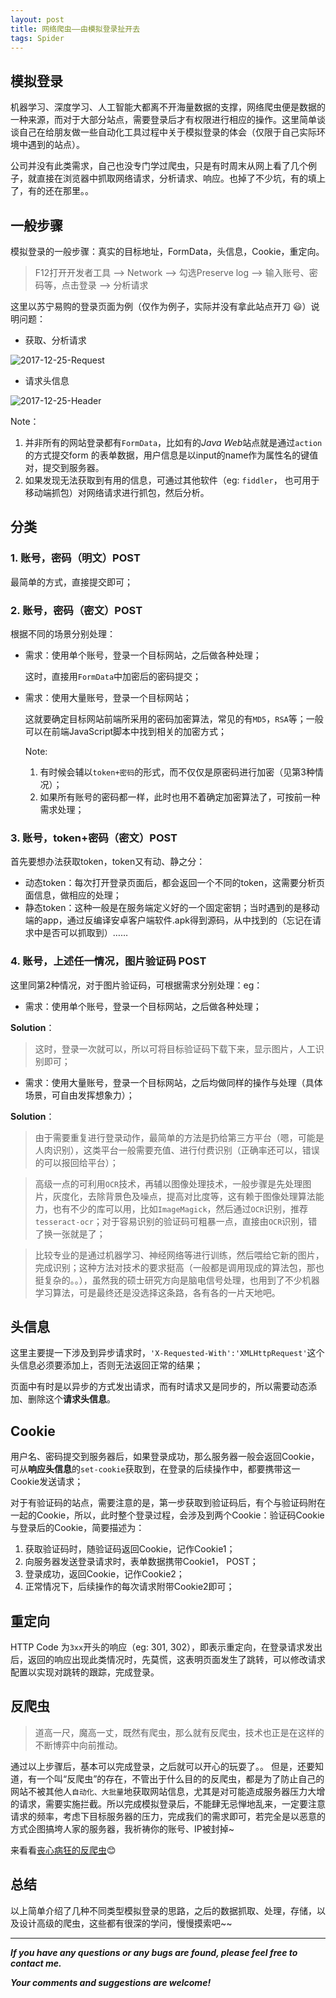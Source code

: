 ```yaml
---
layout: post
title: 网络爬虫——由模拟登录扯开去
tags: Spider
---
```

## 模拟登录
机器学习、深度学习、人工智能大都离不开海量数据的支撑，网络爬虫便是数据的一种来源，而对于大部分站点，需要登录后才有权限进行相应的操作。这里简单谈谈自己在给朋友做一些自动化工具过程中关于模拟登录的体会（仅限于自己实际环境中遇到的站点）。

公司并没有此类需求，自己也没专门学过爬虫，只是有时周末从网上看了几个例子，就直接在浏览器中抓取网络请求，分析请求、响应。也掉了不少坑，有的填上了，有的还在那里。。

## 一般步骤
模拟登录的一般步骤：真实的目标地址，FormData，头信息，Cookie，重定向。

> F12打开开发者工具 ——> Network ——> 勾选Preserve log ——> 输入账号、密码等，点击登录 ——> 分析请求

这里以苏宁易购的登录页面为例（仅作为例子，实际并没有拿此站点开刀 😃）说明问题：

- 获取、分析请求

![2017-12-25-Request](https://github.com/heartsuit/heartsuit.github.io/raw/master/pictures/2017-12-25-Request.png)

- 请求头信息

![2017-12-25-Header](https://github.com/heartsuit/heartsuit.github.io/raw/master/pictures/2017-12-25-Header.png)

Note：
1. 并非所有的网站登录都有`FormData`，比如有的*Java Web*站点就是通过`action`的方式提交form 的表单数据，用户信息是以input的name作为属性名的键值对，提交到服务器。
2. 如果发现无法获取到有用的信息，可通过其他软件（eg: `fiddler`， 也可用于移动端抓包）对网络请求进行抓包，然后分析。

## 分类

### 1. 账号，密码（明文）POST

最简单的方式，直接提交即可；

### 2. 账号，密码（密文）POST

根据不同的场景分别处理：
- 需求：使用单个账号，登录一个目标网站，之后做各种处理；

  这时，直接用`FormData`中加密后的密码提交；

- 需求：使用大量账号，登录一个目标网站；

  这就要确定目标网站前端所采用的密码加密算法，常见的有`MD5`，`RSA`等；一般可以在前端JavaScript脚本中找到相关的加密方式；

  Note: 
  1. 有时候会辅以`token+密码`的形式，而不仅仅是原密码进行加密（见第3种情况）；
  2. 如果所有账号的密码都一样，此时也用不着确定加密算法了，可按前一种需求处理；

### 3. 账号，token+密码（密文）POST

首先要想办法获取token，token又有动、静之分：

  - 动态token：每次打开登录页面后，都会返回一个不同的token，这需要分析页面信息，做相应的处理；
  - 静态token：这种一般是在服务端定义好的一个固定密钥；当时遇到的是移动端的app，通过反编译安卓客户端软件.apk得到源码，从中找到的（忘记在请求中是否可以抓取到）……


### 4. 账号，上述任一情况，图片验证码 POST
这里同第2种情况，对于图片验证码，可根据需求分别处理：eg：

- 需求：使用单个账号，登录一个目标网站，之后做各种处理；

**Solution**：
> 这时，登录一次就可以，所以可将目标验证码下载下来，显示图片，人工识别即可；

- 需求：使用大量账号，登录一个目标网站，之后均做同样的操作与处理（具体场景，可自由发挥想象力）；

**Solution**：
> 由于需要重复进行登录动作，最简单的方法是扔给第三方平台（嗯，可能是人肉识别），这类平台一般需要充值、进行付费识别（正确率还可以，错误的可以报回给平台）；

> 高级一点的可利用`OCR`技术，再辅以图像处理技术，一般步骤是先处理图片，灰度化，去除背景色及噪点，提高对比度等，这有赖于图像处理算法能力，也有不少的库可以用，比如`ImageMagick`，然后通过`OCR`识别，推荐`tesseract-ocr`；对于容易识别的验证码可粗暴一点，直接由`OCR`识别，错了换一张就是了；

> 比较专业的是通过机器学习、神经网络等进行训练，然后喂给它新的图片，完成识别；这种方法对技术的要求挺高（一般都是调用现成的算法包，那也挺复杂的。。），虽然我的硕士研究方向是脑电信号处理，也用到了不少机器学习算法，可是最终还是没选择这条路，各有各的一片天地吧。


## 头信息
这里主要提一下涉及到异步请求时，`'X-Requested-With':'XMLHttpRequest'`这个头信息必须要添加上，否则无法返回正常的结果；

页面中有时是以异步的方式发出请求，而有时请求又是同步的，所以需要动态添加、删除这个**请求头信息**。

## Cookie
用户名、密码提交到服务器后，如果登录成功，那么服务器一般会返回Cookie，可从**响应头信息**的`set-cookie`获取到，在登录的后续操作中，都要携带这一Cookie发送请求；

对于有验证码的站点，需要注意的是，第一步获取到验证码后，有个与验证码附在一起的Cookie，所以，此时整个登录过程，会涉及到两个Cookie：验证码Cookie与登录后的Cookie，简要描述为：
1. 获取验证码时，随验证码返回Cookie，记作Cookie1；
2. 向服务器发送登录请求时，表单数据携带Cookie1， POST；
3. 登录成功，返回Cookie，记作Cookie2；
4. 正常情况下，后续操作的每次请求附带Cookie2即可；

## 重定向
HTTP Code 为`3xx`开头的响应（eg: 301, 302），即表示重定向，在登录请求发出后，返回的响应出现此类情况时，先莫慌，这表明页面发生了跳转，可以修改请求配置以实现对跳转的跟踪，完成登录。

## 反爬虫

> 道高一尺，魔高一丈，既然有爬虫，那么就有反爬虫，技术也正是在这样的不断博弈中向前推动。

通过以上步骤后，基本可以完成登录，之后就可以开心的玩耍了。。
但是，还要知道，有一个叫“反爬虫”的存在，不管出于什么目的的反爬虫，都是为了防止自己的网站不被其他人`自动化、大批量`地获取网站信息，尤其是对可能造成服务器压力大增的请求，需要实施拦截。所以完成模拟登录后，不能肆无忌惮地乱来，一定要注意请求的频率，考虑下目标服务器的压力，完成我们的需求即可，若完全是以恶意的方式企图搞垮人家的服务器，我祈祷你的账号、IP被封掉~

来看看[丧心病狂的反爬虫](http://baijiahao.baidu.com/s?id=1572788572555517&wfr=spider&for=pc)😊

## 总结

以上简单介绍了几种不同类型模拟登录的思路，之后的数据抓取、处理，存储，以及设计高级的爬虫，这些都有很深的学问，慢慢摸索吧~~

---
***If you have any questions or any bugs are found, please feel free to contact me.***

***Your comments and suggestions are welcome!***